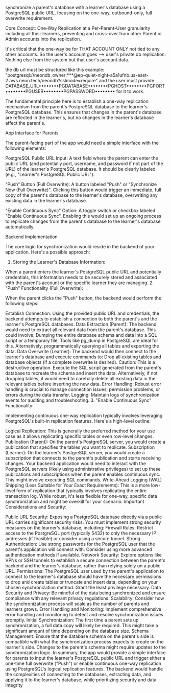 
synchronize a parent's database with a learner's database using a PostgreSQL public URL, focusing on the one-way, outbound-only, full overwrite requirement.

Core Concept: One-Way Replication at a Per-Parent-User granularity including all their learners, preventing and cross-over from other Parent or Admin accounts into the replication. 

It's critical that the one-way be for THAT ACCOUNT ONLY not tied to any other accounts. So the user's account goes --> user's private db replication. Nothing else from the system but that user's account data. 

the db url must be structured like this example: "postgresql://neondb_owner:***@ep-quiet-night-a5a1ufnb.us-east-2.aws.neon.tech/neondb?sslmode=require" and the user must provide DATABASE_URL••••••••PGDATABASE••••••••PGHOST••••••••PGPORT••••••••PGUSER••••••••PGPASSWORD•••••••• for it to work. 

The fundamental principle here is to establish a one-way replication mechanism from the parent's PostgreSQL database to the learner's PostgreSQL database. This ensures that changes in the parent's database are reflected in the learner's, but no changes in the learner's database affect the parent's.

App Interface for Parents

The parent-facing part of the app would need a simple interface with the following elements:

PostgreSQL Public URL Input: A text field where the parent can enter the public URL (and potentially port, username, and password if not part of the URL) of the learner's PostgreSQL database. It should be clearly labeled (e.g., "Learner's PostgreSQL Public URL").

"Push" Button (Full Overwrite): A button labeled "Push" or "Synchronize Now (Full Overwrite)". Clicking this button would trigger an immediate, full copy of the parent's database to the learner's database, overwriting any existing data in the learner's database.

"Enable Continuous Sync" Option: A toggle switch or checkbox labeled "Enable Continuous Sync". Enabling this would set up an ongoing process to replicate changes from the parent's database to the learner's database automatically.

Backend Implementation

The core logic for synchronization would reside in the backend of your application. Here's a possible approach:

1. Storing the Learner's Database Information:

When a parent enters the learner's PostgreSQL public URL and potentially credentials, this information needs to be securely stored and associated with the parent's account or the specific learner they are managing.
2. "Push" Functionality (Full Overwrite):

When the parent clicks the "Push" button, the backend would perform the following steps:

Establish Connection: Using the provided public URL and credentials, the backend attempts to establish a connection to both the parent's and the learner's PostgreSQL databases.
Data Extraction (Parent): The backend would need to extract all relevant data from the parent's database. This could involve:
Dumping the entire database schema and data into a SQL script or a temporary file. Tools like pg_dump in PostgreSQL are ideal for this.
Alternatively, programmatically querying all tables and exporting the data.
Data Overwrite (Learner): The backend would then connect to the learner's database and execute commands to:
Drop all existing tables and database objects (if a complete overwrite is desired). Caution: This is a destructive operation.
Execute the SQL script generated from the parent's database to recreate the schema and insert the data.
Alternatively, if not dropping tables, it would need to carefully delete all existing data in the relevant tables before inserting the new data.
Error Handling: Robust error handling is crucial to manage connection issues, permission problems, or errors during the data transfer.
Logging: Maintain logs of synchronization events for auditing and troubleshooting.
3. "Enable Continuous Sync" Functionality:

Implementing continuous one-way replication typically involves leveraging PostgreSQL's built-in replication features. Here's a high-level outline:

Logical Replication: This is generally the preferred method for your use case as it allows replicating specific tables or even row-level changes.
Publication (Parent): On the parent's PostgreSQL server, you would create a publication that specifies the tables you want to replicate.
Subscription (Learner): On the learner's PostgreSQL server, you would create a subscription that connects to the parent's publication and starts receiving changes.
Your backend application would need to interact with the PostgreSQL servers (likely using administrative privileges) to set up these publications and subscriptions when the parent enables continuous sync. This might involve executing SQL commands.
Write-Ahead Logging (WAL) Shipping (Less Suitable for Your Exact Requirements): This is a more low-level form of replication that typically involves replicating the entire transaction log. While robust, it's less flexible for one-way, specific data synchronization and might be overkill for your scenario.
Important Considerations and Security:

Public URL Security: Exposing a PostgreSQL database directly via a public URL carries significant security risks. You must implement strong security measures on the learner's database, including:
Firewall Rules: Restrict access to the PostgreSQL port (typically 5432) to only the necessary IP addresses (if feasible) or consider using a secure tunnel.
Strong Authentication: Use strong passwords for the PostgreSQL user that the parent's application will connect with. Consider using more advanced authentication methods if available.
Network Security: Explore options like VPNs or SSH tunnels to establish a secure connection between the parent's backend and the learner's database, rather than relying solely on a public URL.
Permissions: The PostgreSQL user used by the parent's application to connect to the learner's database should have the necessary permissions to drop and create tables or truncate and insert data, depending on your chosen synchronization method. Grant the least privilege necessary.
Data Security and Privacy: Be mindful of the data being synchronized and ensure compliance with any relevant privacy regulations.
Scalability: Consider how the synchronization process will scale as the number of parents and learners grows.
Error Handling and Monitoring: Implement comprehensive error handling and monitoring to detect and resolve synchronization issues promptly.
Initial Synchronization: The first time a parent sets up synchronization, a full data copy will likely be required. This might take a significant amount of time depending on the database size.
Schema Management: Ensure that the database schema on the parent's side is compatible with what the synchronization process expects to create on the learner's side. Changes to the parent's schema might require updates to the synchronization logic.
In summary, the app would provide a simple interface for parents to input the learner's PostgreSQL public URL and trigger either a one-time full overwrite ("Push") or enable continuous one-way replication using PostgreSQL's logical replication features. The backend would handle the complexities of connecting to the databases, extracting data, and applying it to the learner's database, while prioritizing security and data integrity